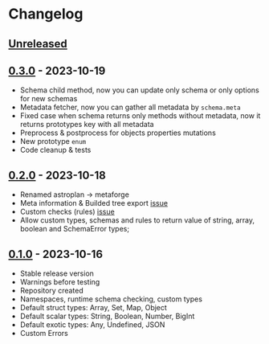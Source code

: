 # Changelog

## [Unreleased][unreleased]

<!-- ## [1.0.0][] - 2023-10-1\*

- Typescript types generation [issue](https://github.com/astrohelm/astroplan/issues/5)
- FS utilities [issue](https://github.com/astrohelm/astroplan/issues/9)
- Plan generation from sample [issue](https://github.com/astrohelm/astroplan/issues/10)
- DOCS & Typings & JSDoc [issue](https://github.com/astrohelm/astroplan/issues/11) -->

## [0.3.0][] - 2023-10-19

- Schema child method, now you can update only schema or only options for new schemas
- Metadata fetcher, now you can gather all metadata by <code>schema.meta</code>
- Fixed case when schema returns only methods without metadata, now it returns prototypes key with
  all metadata
- Preprocess & postprocess for objects properties mutations
- New prototype <code>enum</code>
- Code cleanup & tests

## [0.2.0][] - 2023-10-18

- Renamed astroplan -> metaforge
- Meta information & Builded tree export [issue](https://github.com/astrohelm/astroplan/issues/8)
- Custom checks (rules) [issue](https://github.com/astrohelm/astroplan/issues/7)
- Allow custom types, schemas and rules to return value of string, array, boolean and SchemaError
  types;

## [0.1.0][] - 2023-10-16

- Stable release version
- Warnings before testing
- Repository created
- Namespaces, runtime schema checking, custom types
- Default struct types: Array, Set, Map, Object
- Default scalar types: String, Boolean, Number, BigInt
- Default exotic types: Any, Undefined, JSON
- Custom Errors

[unreleased]: https://github.com/astrohelm/metaforge/compare/v0.2.0...HEAD
[0.3.0]: https://github.com/astrohelm/metaforge/compare/v0.2.0...v0.3.0
[0.2.0]: https://github.com/astrohelm/metaforge/compare/v0.1.0...v0.2.0
[0.1.0]: https://github.com/astrohelm/metaforge/releases/tag/v0.1.0
